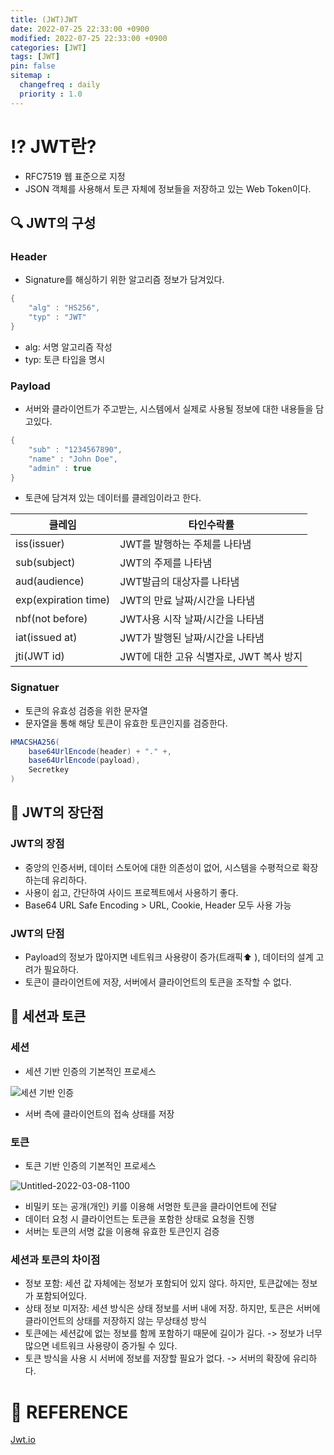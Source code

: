 ```yaml
---
title: (JWT)JWT
date: 2022-07-25 22:33:00 +0900
modified: 2022-07-25 22:33:00 +0900
categories: [JWT]
tags: [JWT]
pin: false
sitemap :
  changefreq : daily
  priority : 1.0
---
```


# ⁉️  JWT란?

- RFC7519 웹 표준으로 지정
- JSON 객체를 사용해서 토큰 자체에 정보들을 저장하고 있는 Web Token이다.

## 🔍 JWT의 구성

### Header

- Signature를 해싱하기 위한 알고리즘 정보가 담겨있다.

```java
{
	"alg" : "HS256",
	"typ" : "JWT"
}
```

- alg: 서명 알고리즘 작성
- typ: 토큰 타입을 명시

### Payload

- 서버와 클라이언트가 주고받는, 시스템에서 실제로 사용될 정보에 대한 내용들을 담고있다.

```java
{
	"sub" : "1234567890",
	"name" : "John Doe",
	"admin" : true
}
```

- 토큰에 담겨져 있는 데이터를 클레임이라고 한다.

| 클레임               | 타인수락률                              |
| -------------------- | --------------------------------------- |
| iss(issuer)          | JWT를 발행하는 주체를 나타냄            |
| sub(subject)         | JWT의 주제를 나타냄                     |
| aud(audience)        | JWT발급의 대상자를 나타냄               |
| exp(expiration time) | JWT의 만료 날짜/시간을 나타냄           |
| nbf(not before)      | JWT사용 시작 날짜/시간을 나타냄         |
| iat(issued at)       | JWT가 발행된 날짜/시간을 나타냄         |
| jti(JWT id)          | JWT에 대한 고유 식별자로, JWT 복사 방지 |

### Signatuer

- 토큰의 유효성 검증을 위한 문자열
- 문자열을 통해 해당 토큰이 유효한 토큰인지를 검증한다.

```java
HMACSHA256(
	base64UrlEncode(header) + "." +,
	base64UrlEncode(payload),
	Secretkey
)
```

## 👀 JWT의 장단점

### JWT의 장점

- 중앙의 인증서버, 데이터 스토어에 대한 의존성이 없어, 시스템을 수평적으로 확장하는데 유리하다.
- 사용이 쉽고, 간단하여 사이드 프로젝트에서 사용하기 좋다.
- Base64 URL Safe Encoding > URL, Cookie, Header 모두 사용 가능

### JWT의 단점

- Payload의 정보가 많아지면 네트워크 사용량이 증가(트래픽⬆️ ), 데이터의 설계 고려가 필요하다.
- 토큰이 클라이언트에 저장, 서버에서 클라이언트의 토큰을 조작할 수 없다.

## 🚫 세션과 토큰

### 세션

- 세션 기반 인증의 기본적인 프로세스

![세션 기반 인증](https://user-images.githubusercontent.com/78953393/161752259-72273ad2-9d28-4beb-9536-9645023676e0.png)

- 서버 측에 클라이언트의 접속 상태를 저장 

### 토큰

- 토큰 기반 인증의 기본적인 프로세스

![Untitled-2022-03-08-1100](https://user-images.githubusercontent.com/78953393/161752265-88b9239f-8fbf-41f9-9516-b53ec512de29.png)

- 비밀키 또는 공개(개인) 키를 이용해 서명한 토큰을 클라이언트에 전달
- 데이터 요청 시 클라이언트는 토큰을 포함한 상태로 요청을 진행
- 서버는 토큰의 서명 값을 이용해 유효한 토큰인지 검증

### 세션과 토큰의 차이점

- 정보 포함: 세션 값 자체에는 정보가 포함되어 있지 않다. 하지만, 토큰값에는 정보가 포함되어있다.
- 상태 정보 미저장: 세션 방식은 상태 정보를 서버 내에 저장. 하지만, 토큰은 서버에 클라이언트의 상태를 저장하지 않는 무상태성 방식
- 토큰에는 세션값에 없는 정보를 함께 포함하기 때문에 길이가 길다. -> 정보가 너무 많으면 네트워크 사용량이 증가될 수 있다.
- 토큰 방식을 사용 시 서버에 정보를 저장할 필요가 없다. -> 서버의 확장에 유리하다. 

# 📌 REFERENCE

[Jwt.io](https://jwt.io) 
